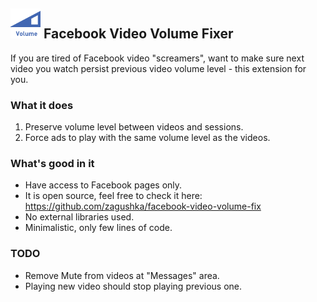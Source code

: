 ## ![Facebook Video Volume Fixer](src/icons/icon.48.png) Facebook Video Volume Fixer

If you are tired of Facebook video "screamers", want to make sure next video you watch persist previous video volume level - this extension for you.

### What it does
1. Preserve volume level between videos and sessions.
2. Force ads to play with the same volume level as the videos.

### What's good in it 
* Have access to Facebook pages only.
* It is open source, feel free to check it here: https://github.com/zagushka/facebook-video-volume-fix
* No external libraries used. 
* Minimalistic, only few lines of code.

### TODO
* Remove Mute from videos at "Messages" area.
* Playing new video should stop playing previous one.
